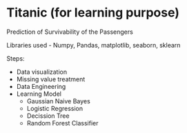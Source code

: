 # Titanic (for learning purpose)
Prediction of Survivability of the Passengers

Libraries used - Numpy, Pandas, matplotlib, seaborn, sklearn

Steps:
  - Data visualization
  - Missing value treatment
  - Data Engineering
  - Learning Model
      - Gaussian Naive Bayes
      - Logistic Regression
      - Decission Tree
      - Random Forest Classifier

